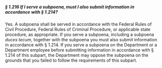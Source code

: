 ##### § 1.216 If I serve a subpoena, must I also submit information in accordance with § 1.214? #####

Yes. A subpoena shall be served in accordance with the Federal Rules of Civil Procedure, Federal Rules of Criminal Procedure, or applicable state procedure, as appropriate. If you serve a subpoena, including a subpoena *duces tecum,* together with the subpoena you must also submit information in accordance with § 1.214. If you serve a subpoena on the Department or a Department employee before submitting information in accordance with § 1.214 of this subpart, the Department may oppose the subpoena on the grounds that you failed to follow the requirements of this subpart.